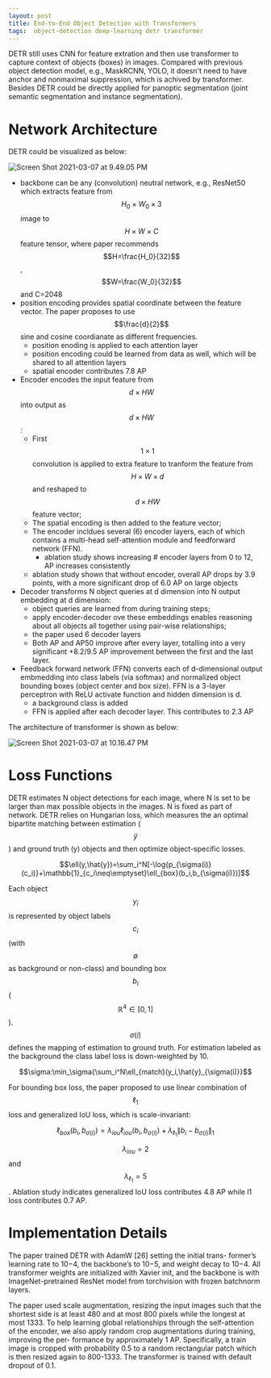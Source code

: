 ```yaml
---
layout: post
title: End-to-End Object Detection with Transformers
tags:  object-detection deep-learning detr transformer
---
```

DETR still uses CNN for feature extration and then use transformer to capture context of objects (boxes) in images. Compared with previous object detection model, e.g., MaskRCNN, YOLO, it doesn't need to have anchor and nonmaximal suppression, which is achived by transformer. Besides DETR could be directly applied for panoptic segmentation (joint semantic segmentation and instance segmentation).

# Network Architecture

DETR could be visualized as below:

![Screen Shot 2021-03-07 at 9.49.05 PM](https://raw.githubusercontent.com/zhangtemplar/zhangtemplar.github.io/master/uPic/2021_03_07_21_49_08_Screen%20Shot%202021-03-07%20at%209.49.05%20PM.png)

- backbone can be any (convolution) neutral network, e.g., ResNet50 which extracts feature from $$H_0\times W_0\times 3$$ image to $$H\times W\times C$$ feature tensor, where paper recommends $$H=\frac{H_0}{32}$$, $$W=\frac{W_0}{32}$$ and C=2048
- position encoding provides spatial coordinate between the feature vector. The paper proposes to use $$\frac{d}{2}$$ sine and cosine coordianate as different frequencies.
  - position enoding is applied to each attention layer
  - position encoding could be learned from data as well, which will be shared to all attention layers
  - spatial encoder contributes 7.8 AP
- Encoder encodes the input feature from $$d\times HW$$ into output as $$d\times HW$$:
  - First $$1\times 1$$ convolution is applied to extra feature to tranform the feature from $$H\times W\times d$$ and reshaped to $$d\times HW$$ feature vector;
  - The spatial encoding is then added to the feature vector;
  - The encoder incldues several (6) encoder layers, each of which contains a multi-head self-attention module and feedforward network (FFN).
    - ablation study shows increasing # encoder layers from 0 to 12, AP increases consistently
  - ablation study shown that without encoder, overall AP drops by 3.9 points, with a more significant drop of 6.0 AP on large objects 
- Decoder transforms N object queries at d dimension into N output embedding at d dimension:
  - object queries are learned from during training steps;
  - apply encoder-decoder ove these embeddings enables reasoning about all objects all together using pair-wise relationships;
  - the paper used 6 decoder layers
  - Both AP and AP50 improve after every layer, totalling into a very significant +8.2/9.5 AP improvement between the first and the last layer. 
- Feedback forward network (FFN) converts each of d-dimensional output embmedding into class labels (via softmax) and normalized object bounding boxes (object center and box size). FFN is a 3-layer perceptron with ReLU activate function and hidden dimension is d.
  - a background class is added
  - FFN is applied after each decoder layer. This contributes to 2.3 AP

The architecture of transformer is shown as below:

![Screen Shot 2021-03-07 at 10.16.47 PM](https://raw.githubusercontent.com/zhangtemplar/zhangtemplar.github.io/master/uPic/2021_03_07_22_17_32_2021_03_07_22_17_24_Screen%20Shot%202021-03-07%20at%2010.16.47%20PM.png)

# Loss Functions

DETR estimates N object detections for each image, where N is set to be larger than max possible objects in the images. N is fixed as part of network. DETR relies on Hungarian loss, which measures the an optimal bipartite matching between estimation ($$\hat{y}$$) and ground truth (y) objects and then optimize object-specific losses.

$$\ell(y,\hat{y})=\sum_i^N[-\log{p_{\sigma(i)}(c_i)}+\mathbb{1}_{c_i\neq\emptyset}\ell_{box}(b_i,b_{\sigma(i)})]$$ 

Each object $$y_i$$ is represented by object labels $$c_i$$ (with $$\emptyset$$ as background or non-class) and bounding box $$b_i$$ ($$\mathbb{R}^4\in[0,1]$$). $$\sigma(i)$$ defines the mapping of estimation to ground truth. For estimation labeled as the background the class label loss is down-weighted by 10.

$$\sigma:\min_\sigma{\sum_i^N\ell_{match}(y_i,\hat{y}_{\sigma(i)}}$$

For bounding box loss, the paper proposed to use linear combination of $$\ell_1$$ loss and generalized IoU loss, which is scale-invariant:

$$\ell_{box}(b_i,b_{\sigma(i)})=\lambda_{iou}\ell_{iou}(b_i,b_{\sigma(i)})+\lambda_{\ell_1}\lVert b_i-b_{\sigma(i)}\rVert_1$$

$$\lambda_{iou}=2$$ and $$\lambda_{\ell_1}=5$$. Ablation study indicates generalized IoU loss contributes 4.8 AP while l1 loss contributes 0.7 AP.

# Implementation Details

The paper trained DETR with AdamW [26] setting the initial trans- former’s learning rate to 10−4, the backbone’s to 10−5, and weight decay to 10−4. All transformer weights are initialized with Xavier init, and the backbone is with ImageNet-pretrained ResNet model from torchvision with frozen batchnorm layers.

The paper used scale augmentation, resizing the input images such that the shortest side is at least 480 and at most 800 pixels while the longest at most 1333. To help learning global relationships through the self-attention of the encoder, we also apply random crop augmentations during training, improving the per- formance by approximately 1 AP. Specifically, a train image is cropped with probability 0.5 to a random rectangular patch which is then resized again to 800-1333. The transformer is trained with default dropout of 0.1.
